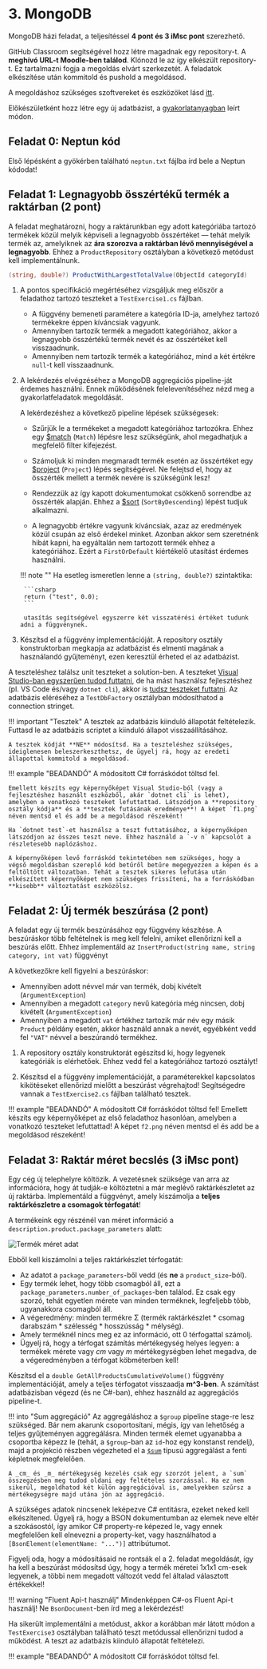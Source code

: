 # 3. MongoDB

MongoDB házi feladat, a teljesítéssel **4 pont és 3 iMsc pont** szerezhető.

GitHub Classroom segítségével hozz létre magadnak egy repository-t. A **meghívó URL-t Moodle-ben találod**. Klónozd le az így elkészült repository-t. Ez tartalmazni fogja a megoldás elvárt szerkezetét. A feladatok elkészítése után kommitold és pushold a megoldásod.

A megoldáshoz szükséges szoftvereket és eszközöket lásd [itt](../index.md#szukseges-eszkozok).

Előkészületként hozz létre egy új adatbázist, a [gyakorlatanyagban](../../seminar/mongodb/index.md) leírt módon.

## Feladat 0: Neptun kód

Első lépésként a gyökérben található `neptun.txt` fájlba írd bele a Neptun kódodat!

## Feladat 1: Legnagyobb összértékű termék a raktárban (2 pont)

A feladat meghatározni, hogy a raktárunkban egy adott kategóriába tartozó termékek közül melyik képviseli a legnagyobb összértéket — tehát melyik termék az, amelyiknek az **ára szorozva a raktárban lévő mennyiségével a legnagyobb**. Ehhez a `ProductRepository` osztályban a következő metódust kell implementálnunk.

```csharp
(string, double?) ProductWithLargestTotalValue(ObjectId categoryId)
```

1. A pontos specifikáció megértéséhez vizsgáljuk meg először a feladathoz tartozó teszteket a `TestExercise1.cs` fájlban.

    - A függvény bemeneti paramétere a kategória ID-ja, amelyhez tartozó termékekre éppen kíváncsiak vagyunk.
    - Amennyiben tartozik termék a megadott kategóriához, akkor a legnagyobb összértékű termék nevét és az összértéket kell visszaadnunk.
    - Amennyiben nem tartozik termék a kategóriához, mind a két értékre `null`-t kell visszaadnunk.

1. A lekérdezés elvégzéséhez a MongoDB aggregációs pipeline-ját érdemes használni. Ennek működésének felelevenítéséhez nézd meg a gyakorlatfeladatok megoldását.

    A lekérdezéshez a következő pipeline lépések szükségesek:

    - Szűrjük le a termékeket a megadott kategóriához tartozókra. Ehhez egy [$match](https://docs.mongodb.com/manual/reference/operator/aggregation/match/) (`Match`) lépésre lesz szükségünk, ahol megadhatjuk a megfelelő filter kifejezést.

    - Számoljuk ki minden megmaradt termék esetén az összértéket egy [$project](https://docs.mongodb.com/manual/reference/operator/aggregation/project/) (`Project`) lépés segítségével. Ne felejtsd el, hogy az összérték mellett a termék nevére is szükségünk lesz!

    - Rendezzük az így kapott dokumentumokat csökkenő sorrendbe az összérték alapján. Ehhez a [$sort](https://docs.mongodb.com/manual/reference/operator/aggregation/sort/) (`SortByDescending`) lépést tudjuk alkalmazni.

    - A legnagyobb értékre vagyunk kíváncsiak, azaz az eredmények közül csupán az első érdekel minket. Azonban akkor sem szeretnénk hibát kapni, ha egyáltalán nem tartozott termék ehhez a kategóriához. Ezért a `FirstOrDefault` kiértékelő utasítást érdemes használni.

    !!! note ""
        Ha esetleg ismeretlen lenne a `(string, double?)` szintaktika:

        ```csharp
        return ("test", 0.0);
        ```
        
        utasítás segítségével egyszerre két visszatérési értéket tudunk adni a függvénynek.

1. Készítsd el a függvény implementációját. A repository osztály konstruktorban megkapja az adatbázist és elmenti magának a használandó gyűjteményt, ezen keresztül érheted el az adatbázist.

A teszteléshez találsz unit teszteket a solution-ben. A teszteket [Visual Studio-ban egyszerűen tudod futtatni](https://docs.microsoft.com/en-us/visualstudio/test/run-unit-tests-with-test-explorer?view=vs-2022), de ha mást használsz fejlesztéshez (pl. VS Code és/vagy `dotnet cli`), akkor is [tudsz teszteket futtatni](https://docs.microsoft.com/en-us/dotnet/core/tools/dotnet-test). Az adatbázis eléréséhez a `TestDbFactory` osztályban módosíthatod a connection stringet.

!!! important "Tesztek"
    A tesztek az adatbázis kiinduló állapotát feltételezik. Futtasd le az adatbázis scriptet a kiinduló állapot visszaállításához.

    A tesztek kódját **NE** módosítsd. Ha a teszteléshez szükséges, ideiglenesen beleszerkeszthetsz, de ügyelj rá, hogy az eredeti állapottal kommitold a megoldásod.

!!! example "BEADANDÓ"
    A módosított C# forráskódot töltsd fel.

    Emellett készíts egy képernyőképet Visual Studio-ból (vagy a fejlesztéshez használt eszközből, akár `dotnet cli` is lehet), amelyben a vonatkozó teszteket lefuttattad. Látszódjon a **repository osztály kódja** és a **tesztek futásának eredménye**! A képet `f1.png` néven mentsd el és add be a megoldásod részeként!

    Ha `dotnet test`-et használsz a teszt futtatásához, a képernyőképen látszódjon az összes teszt neve. Ehhez használd a `-v n` kapcsolót a részletesebb naplózáshoz.

    A képernyőképen levő forráskód tekintetében nem szükséges, hogy a végső megoldásban szereplő kód betűről betűre megegyezzen a képen és a feltöltött változatban. Tehát a tesztek sikeres lefutása után elkészített képernyőképet nem szükséges frissíteni, ha a forráskódban **kisebb** változtatást eszközölsz.

## Feladat 2: Új termék beszúrása (2 pont)

A feladat egy új termék beszúrásához egy függvény készítése. A beszúráskor több feltételnek is meg kell felelni, amiket ellenőrizni kell a beszúrás előtt. Ehhez implementáld az `InsertProduct(string name, string category, int vat)` függvényt

A következőkre kell figyelni a beszúráskor:
- Amennyiben adott névvel már van termék, dobj kivételt (`ArgumentException`)
- Amennyiben a megadott `category` nevű kategória még nincsen, dobj kivételt (`ArgumentException`)
- Amennyiben a megadott `vat` értékhez tartozik már név egy másik `Product` példány esetén, akkor használd annak a nevét, egyébként vedd fel `"VAT"` névvel a beszúrandó termékhez.

1. A repository osztály konstruktorát egészítsd ki, hogy legyenek kategóriák is elérhetőek. Ehhez vedd fel a kategóriához tartozó osztályt!

1. Készítsd el a függvény implementációját, a paraméterekkel kapcsolatos kikötéseket ellenőrizd mielőtt a beszúrást végrehajtod! Segítségedre vannak a `TestExercise2.cs` fájlban található tesztek.

!!! example "BEADANDÓ"
    A módosított C# forráskódot töltsd fel! Emellett készíts egy képernyőképet az első feladathoz hasonlóan, amelyben a vonatkozó teszteket lefuttattad! A képet `f2.png` néven mentsd el és add be a megoldásod részeként!

## Feladat 3: Raktár méret becslés (3 iMsc pont)

Egy cég új telephelyre költözik. A vezetésnek szüksége van arra az információra, hogy át tudják-e költöztetni a már meglévő raktárkészletet az új raktárba. Implementáld a függvényt, amely kiszámolja a **teljes raktárkészletre a csomagok térfogatát**!

A termékeink egy részénél van méret információ a `description.product.package_parameters` alatt:

![Termék méret adat](product-size.png)

Ebből kell kiszámolni a teljes raktárkészlet térfogatát:

- Az adatot a `package_parameters`-ből vedd (és **ne** a `product_size`-ból).
- Egy termék lehet, hogy több csomagból áll, ezt a `package_parameters.number_of_packages`-ben találod. Ez csak egy szorzó, tehát egyetlen mérete van minden terméknek, legfeljebb több, ugyanakkora csomagból áll.
- A végeredmény: minden termékre Σ (termék raktárkészlet * csomag darabszám * szélesség * hosszússág * mélység).
- Amely terméknél nincs meg ez az információ, ott 0 térfogattal számolj.
- Ügyelj rá, hogy a térfogat számítás mértékegység helyes legyen: a termékek mérete vagy _cm_ vagy _m_ mértékegységben lehet megadva, de a végeredményben a térfogat köbméterben kell!

Készítsd el a `double GetAllProductsCumulativeVolume()` függvény implementációját, amely a teljes térfogatot visszaadja **m^3-ben**. A számítást adatbázisban végezd (és ne C#-ban), ehhez használd az aggregációs pipeline-t.

!!! into "Sum aggregáció"
    Az aggregáláshoz a `$group` pipeline stage-re lesz szükséged. Bár nem akarunk csoportosítani, mégis, így van lehetőség a teljes gyűjteményen aggregálásra. Minden termék elemet ugyanabba a csoportba képezz le (tehát, a `$group`-ban az `id`-hoz egy konstanst rendelj), majd a projekció részben végezheted el a [`$sum`](https://docs.mongodb.com/manual/reference/operator/aggregation/sum/#use-in-group-stage) típusú aggregálást a fenti képletnek megfelelően.

    A _cm_ és _m_ mértékegység kezelés csak egy szorzót jelent, a `sum` összegzésben meg tudod oldani egy feltételes szorzással. Ha ez nem sikerül, megoldhatod két külön aggregációval is, amelyekben szűrsz a mértékegységre majd utána jön az aggregáció.

A szükséges adatok nincsenek leképezve C# entitásra, ezeket neked kell elkészítened. Ügyelj rá, hogy a BSON dokumentumban az elemek neve eltér a szokásostól, így amikor C# property-re képezed le, vagy ennek megfelelően kell elnevezni a property-ket, vagy használhatod a `[BsonElement(elementName: "...")]` attribútumot.

Figyelj oda, hogy a módosításaid ne rontsák el a 2. feladat megoldását, így ha kell a beszúrást módosítsd úgy, hogy a termék méretei 1x1x1 cm-esek legyenek, a többi nem megadott változót vedd fel általad választott értékekkel!

!!! warning "Fluent Api-t használj"
    Mindenképpen C#-os Fluent Api-t használj! Ne `BsonDocument`-ben írd meg a lekérdezést!

Ha sikerült implementálni a metódust, akkor a korábban már látott módon a `TestExercise3` osztályban található teszt metódussal ellenőrizni tudod a működést. A teszt az adatbázis kiinduló állapotát feltételezi.

!!! example "BEADANDÓ"
    A módosított C# forráskódot töltsd fel.
